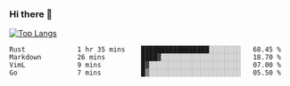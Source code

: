 ### Hi there 👋

<!--
**3Xpl0it3r/3Xpl0it3r** is a ✨ _special_ ✨ repository because its `README.md` (this file) appears on your GitHub profile.

Here are some ideas to get you started:

- 🔭 I’m currently working on ...
- 🌱 I’m currently learning ...
- 👯 I’m looking to collaborate on ...
- 🤔 I’m looking for help with ...
- 💬 Ask me about ...
- 📫 How to reach me: ...
- 😄 Pronouns: ...
- ⚡ Fun fact: ...
-->


[![Top Langs](https://github-readme-stats.vercel.app/api/top-langs/?username=3Xpl0it3r&layout=compact)](https://github.com/3Xpl0it3r/3Xpl0it3r)

<!--START_SECTION:waka-->
```text
Rust             1 hr 35 mins    █████████████████░░░░░░░░   68.45 % 
Markdown         26 mins         ████▓░░░░░░░░░░░░░░░░░░░░   18.70 % 
VimL             9 mins          █▓░░░░░░░░░░░░░░░░░░░░░░░   07.00 % 
Go               7 mins          █▒░░░░░░░░░░░░░░░░░░░░░░░   05.50 % 
```
<!--END_SECTION:waka-->

